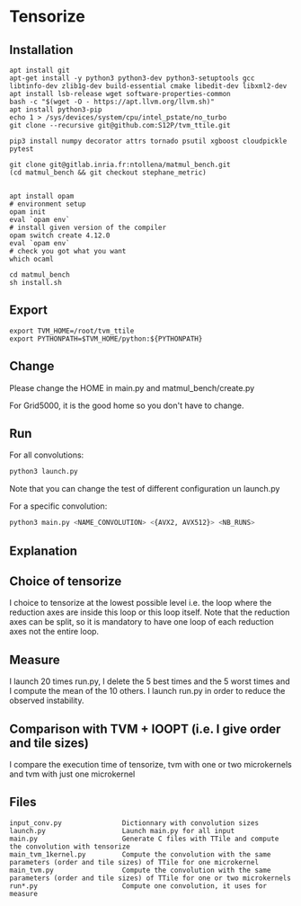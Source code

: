 Tensorize
======

Installation
-----

```
apt install git
apt-get install -y python3 python3-dev python3-setuptools gcc libtinfo-dev zlib1g-dev build-essential cmake libedit-dev libxml2-dev
apt install lsb-release wget software-properties-common
bash -c "$(wget -O - https://apt.llvm.org/llvm.sh)"
apt install python3-pip
echo 1 > /sys/devices/system/cpu/intel_pstate/no_turbo
git clone --recursive git@github.com:S12P/tvm_ttile.git

pip3 install numpy decorator attrs tornado psutil xgboost cloudpickle pytest

git clone git@gitlab.inria.fr:ntollena/matmul_bench.git
(cd matmul_bench && git checkout stephane_metric)


apt install opam
# environment setup
opam init
eval `opam env`
# install given version of the compiler
opam switch create 4.12.0
eval `opam env`
# check you got what you want
which ocaml
```

```
cd matmul_bench
sh install.sh
```

Export
-----
```
export TVM_HOME=/root/tvm_ttile
export PYTHONPATH=$TVM_HOME/python:${PYTHONPATH}
```

Change
------

Please change the HOME in main.py and matmul_bench/create.py

For Grid5000, it is the good home so you don't have to change.




Run
-----

For all convolutions:

```sh
python3 launch.py
```

Note that you can change the test of different configuration un launch.py

For a specific convolution:

```sh
python3 main.py <NAME_CONVOLUTION> <{AVX2, AVX512}> <NB_RUNS>
```


Explanation
-------

## Choice of tensorize

I choice to tensorize at the lowest possible level i.e. the loop where the reduction axes are inside this loop or this loop itself. Note that the reduction axes can be split, so it is mandatory to have one loop of each reduction axes not the entire loop.

## Measure

I launch 20 times run.py, I delete the 5 best times and the 5 worst times and I compute the mean of the 10 others. I launch run.py in order to reduce the observed instability.

## Comparison with TVM + IOOPT (i.e. I give order and tile sizes)

I compare the execution time of tensorize, tvm with one or two microkernels and tvm with just one microkernel

Files
----
```
input_conv.py               Dictionnary with convolution sizes
launch.py                   Launch main.py for all input
main.py                     Generate C files with TTile and compute the convolution with tensorize
main_tvm_1kernel.py         Compute the convolution with the same parameters (order and tile sizes) of TTile for one microkernel
main_tvm.py                 Compute the convolution with the same parameters (order and tile sizes) of TTile for one or two microkernels
run*.py                     Compute one convolution, it uses for measure


```
